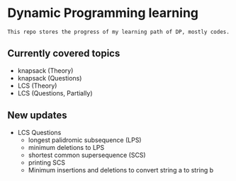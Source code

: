 # Dynamic Programming learning
    This repo stores the progress of my learning path of DP, mostly codes.

## Currently covered topics 
-   knapsack (Theory)
-   knapsack (Questions)
-   LCS (Theory)
-   LCS (Questions, Partially)

## New updates
-   LCS Questions
    - longest palidromic subsequence (LPS)
    - minimum deletions to LPS
    - shortest common supersequence (SCS)
    - printing SCS
    - Minimum insertions and deletions to convert string a to string b